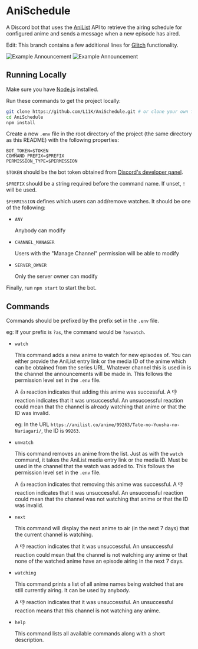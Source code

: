 # AniSchedule

A Discord bot that uses the [AniList](https://anilist.co) API to retrieve the airing schedule for configured anime and 
sends a message when a new episode has aired.

Edit: This branch contains a few additional lines for [Glitch](https://glitch.com/) functionality.

![Example Announcement](https://i.imgur.com/4D1VGjq.png) ![Example Announcement](https://i.imgur.com/HeegV0V.png)

## Running Locally

Make sure you have [Node.js](https://nodejs.org/) installed.

Run these commands to get the project locally:

```sh
git clone https://github.com/L11K/AniSchedule.git # or clone your own fork
cd AniSchedule
npm install
```

Create a new `.env` file in the root directory of the project (the same directory as this README) with the following properties:

```
BOT_TOKEN=$TOKEN
COMMAND_PREFIX=$PREFIX
PERMISSION_TYPE=$PERMISSION
```

`$TOKEN` should be the bot token obtained from [Discord's developer panel](https://discordapp.com/developers/).

`$PREFIX` should be a string required before the command name. If unset, `!` will be used.

`$PERMISSION` defines which users can add/remove watches. It should be one of the following: 

  * `ANY` 
  
    Anybody can modify
    
  * `CHANNEL_MANAGER` 
  
    Users with the "Manage Channel" permission will be able to modify
    
  * `SERVER_OWNER` 
    
    Only the server owner can modify

Finally, run `npm start` to start the bot.

## Commands

Commands should be prefixed by the prefix set in the `.env` file.

eg: If your prefix is `?as`, the command would be `?aswatch`.
  
* `watch`

  This command adds a new anime to watch for new episodes of. You can either provide the AniList entry link or the media 
  ID of the anime which can be obtained from the series URL. Whatever channel this is used in is the channel the announcements 
  will be made in. This follows the permission level set in the `.env` file.
  
  A 👍 reaction indicates that adding this anime was successful. A 👎 reaction indicates that it was unsuccessful. An unsuccessful
  reaction could mean that the channel is already watching that anime or that the ID was invalid.
  
  eg: In the URL `https://anilist.co/anime/99263/Tate-no-Yuusha-no-Nariagari/`, the ID is `99263`.

* `unwatch`

  This command removes an anime from the list. Just as with the `watch` command, it takes the AniList media entry link or
  the media ID. Must be used in the channel that the watch was added to. This follows the permission level set in the `.env` 
  file.
  
  A 👍 reaction indicates that removing this anime was successful. A 👎 reaction indicates that it was unsuccessful. An unsuccessful
  reaction could mean that the channel was not watching that anime or that the ID was invalid.
  
* `next`

  This command will display the next anime to air (in the next 7 days) that the current channel is watching.
  
  A 👎 reaction indicates that it was unsuccessful. An unsuccessful reaction could mean that the channel is not watching
  any anime or that none of the watched anime have an episode airing in the next 7 days.

* `watching`
  
  This command prints a list of all anime names being watched that are still currently airing. It can be used by anybody.

  A 👎 reaction indicates that it was unsuccessful. An unsuccessful reaction means that this channel is not watching any
  anime.
  
* `help`

  This command lists all available commands along with a short description.